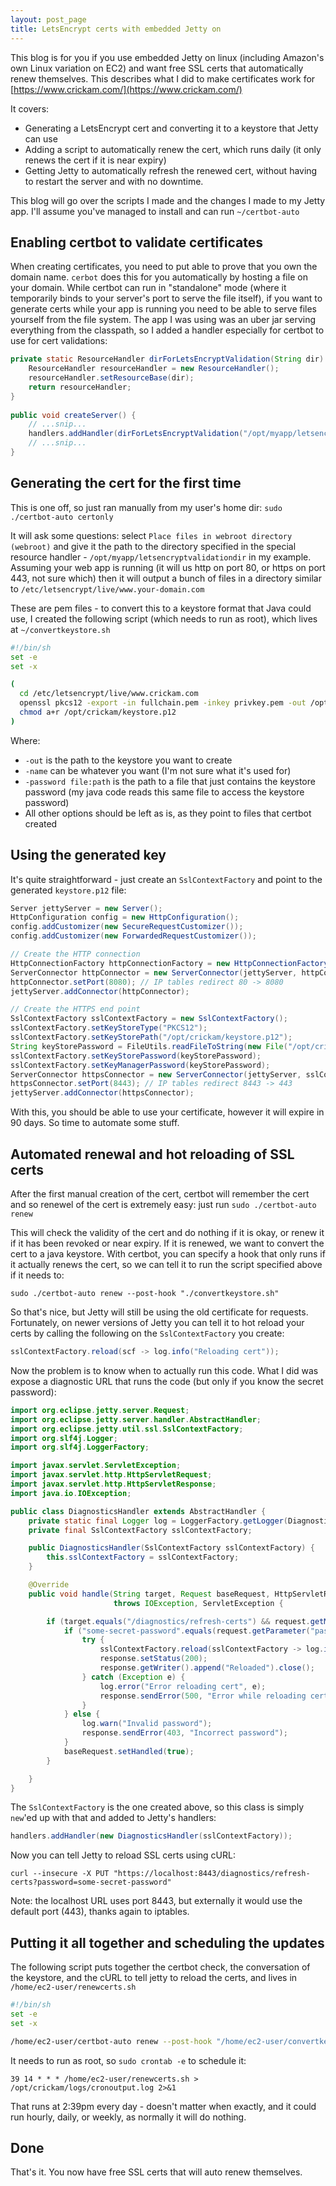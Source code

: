 ```yaml
---
layout: post_page
title: LetsEncrypt certs with embedded Jetty on 
---
```


This blog is for you if you use embedded Jetty on linux (including Amazon's own Linux variation on EC2) and want free
SSL certs that automatically renew themselves. This describes what I did to make certificates work for
[https://www.crickam.com/](https://www.crickam.com/)

It covers:
* Generating a LetsEncrypt cert and converting it to a keystore that Jetty can use
* Adding a script to automatically renew the cert, which runs daily (it only renews the cert if it is near expiry)
* Getting Jetty to automatically refresh the renewed cert, without having to restart the server and with no downtime.

This blog will go over the scripts I made and the changes I made to my Jetty app. I'll assume you've managed to
install and can run `~/certbot-auto`

Enabling certbot to validate certificates
-----------------------------------------

When creating certificates, you need to put able to prove that you own the domain name. `cerbot` does this for you
automatically by hosting a file on your domain. While certbot can run in "standalone" mode (where it temporarily binds
to your server's port to serve the file itself), if you want to generate certs while your app is running you need to be
able to serve files yourself from the file system. The app I was using was an uber jar serving everything from the classpath,
so I added a handler especially for certbot to use for cert validations:

````java
private static ResourceHandler dirForLetsEncryptValidation(String dir) {
    ResourceHandler resourceHandler = new ResourceHandler();
    resourceHandler.setResourceBase(dir);
    return resourceHandler;
}
    
public void createServer() {
    // ...snip...
    handlers.addHandler(dirForLetsEncryptValidation("/opt/myapp/letsencryptvalidationdir");
    // ...snip...
}
````

Generating the cert for the first time
--------------------------------------

This is one off, so just ran manually from my user's home dir: `sudo ./certbot-auto certonly`

It will ask some questions: select `Place files in webroot directory (webroot)` and give it the path to the directory
specified in the special resource handler - `/opt/myapp/letsencryptvalidationdir` in my example. Assuming your web app
is running (it will us http on port 80, or https on port 443, not sure which) then it will output a bunch of files
in a directory similar to `/etc/letsencrypt/live/www.your-domain.com`

These are pem files - to convert this to a keystore format that Java could use, I created the following script (which
needs to run as root), which lives at `~/convertkeystore.sh`

````bash
#!/bin/sh
set -e
set -x

(
  cd /etc/letsencrypt/live/www.crickam.com
  openssl pkcs12 -export -in fullchain.pem -inkey privkey.pem -out /opt/crickam/keystore.p12 -name crickam -CAfile chain.pem -caname root -password file:/opt/crickam/keystore.pw
  chmod a+r /opt/crickam/keystore.p12
)
````

Where:
* `-out` is the path to the keystore you want to create
* `-name` can be whatever you want (I'm not sure what it's used for)
* `-password file:path` is the path to a file that just contains the keystore password (my java code reads this same 
file to access the keystore password)
* All other options should be left as is, as they point to files that certbot created

Using the generated key
-----------------------

It's quite straightforward - just create an `SslContextFactory` and point to the generated `keystore.p12` file:

````java
Server jettyServer = new Server();
HttpConfiguration config = new HttpConfiguration();
config.addCustomizer(new SecureRequestCustomizer());
config.addCustomizer(new ForwardedRequestCustomizer());

// Create the HTTP connection
HttpConnectionFactory httpConnectionFactory = new HttpConnectionFactory(config);
ServerConnector httpConnector = new ServerConnector(jettyServer, httpConnectionFactory);
httpConnector.setPort(8080); // IP tables redirect 80 -> 8080
jettyServer.addConnector(httpConnector);

// Create the HTTPS end point
SslContextFactory sslContextFactory = new SslContextFactory();
sslContextFactory.setKeyStoreType("PKCS12");
sslContextFactory.setKeyStorePath("/opt/crickam/keystore.p12");
String keyStorePassword = FileUtils.readFileToString(new File("/opt/crickam/keystore.pw"), "UTF-8").trim();
sslContextFactory.setKeyStorePassword(keyStorePassword);
sslContextFactory.setKeyManagerPassword(keyStorePassword);
ServerConnector httpsConnector = new ServerConnector(jettyServer, sslContextFactory, new HttpConnectionFactory(config));
httpsConnector.setPort(8443); // IP tables redirect 8443 -> 443
jettyServer.addConnector(httpsConnector);
````

With this, you should be able to use your certificate, however it will expire in 90 days. So time to automate some stuff.

Automated renewal and hot reloading of SSL certs
------------------------------------------------

After the first manual creation of the cert, certbot will remember the cert and so renewel of the cert is extremely easy:
just run `sudo ./certbot-auto renew`

This will check the validity of the cert and do nothing if it is okay, or renew it if it has been revoked or near expiry.
If it is renewed, we want to convert the cert to a java keystore. With certbot, you can specify a hook that only runs if
it actually renews the cert, so we can tell it to run the script specified above if it needs to:

    sudo ./certbot-auto renew --post-hook "./convertkeystore.sh"

So that's nice, but Jetty will still be using the old certificate for requests. Fortunately, on newer versions of Jetty
you can tell it to hot reload your certs by calling the following on the `SslContextFactory` you create:

````java
sslContextFactory.reload(scf -> log.info("Reloading cert"));
````

Now the problem is to know when to actually run this code. What I did was expose a diagnostic URL that runs the code
(but only if you know the secret password):

````java
import org.eclipse.jetty.server.Request;
import org.eclipse.jetty.server.handler.AbstractHandler;
import org.eclipse.jetty.util.ssl.SslContextFactory;
import org.slf4j.Logger;
import org.slf4j.LoggerFactory;

import javax.servlet.ServletException;
import javax.servlet.http.HttpServletRequest;
import javax.servlet.http.HttpServletResponse;
import java.io.IOException;

public class DiagnosticsHandler extends AbstractHandler {
    private static final Logger log = LoggerFactory.getLogger(DiagnosticsHandler.class);
    private final SslContextFactory sslContextFactory;

    public DiagnosticsHandler(SslContextFactory sslContextFactory) {
        this.sslContextFactory = sslContextFactory;
    }

    @Override
    public void handle(String target, Request baseRequest, HttpServletRequest request, HttpServletResponse response)
                       throws IOException, ServletException {

        if (target.equals("/diagnostics/refresh-certs") && request.getMethod().equals("PUT")) {
            if ("some-secret-password".equals(request.getParameter("password"))) {
                try {
                    sslContextFactory.reload(sslContextFactory -> log.info("Reloading cert"));
                    response.setStatus(200);
                    response.getWriter().append("Reloaded").close();
                } catch (Exception e) {
                    log.error("Error reloading cert", e);
                    response.sendError(500, "Error while reloading cert: " + e.getMessage());
                }
            } else {
                log.warn("Invalid password");
                response.sendError(403, "Incorrect password");
            }
            baseRequest.setHandled(true);
        }

    }
}
````

The `SslContextFactory` is the one created above, so this class is simply `new`'ed up with that and added to Jetty's
handlers:

````java
handlers.addHandler(new DiagnosticsHandler(sslContextFactory));
````

Now you can tell Jetty to reload SSL certs using cURL:

    curl --insecure -X PUT "https://localhost:8443/diagnostics/refresh-certs?password=some-secret-password"

Note: the localhost URL uses port 8443, but externally it would use the default port (443), thanks again to iptables.

Putting it all together and scheduling the updates
--------------------------------------------------

The following script puts together the certbot check, the conversation of the keystore, and the cURL to tell jetty
to reload the certs, and lives in `/home/ec2-user/renewcerts.sh`

````bash
#!/bin/sh
set -e
set -x

/home/ec2-user/certbot-auto renew --post-hook "/home/ec2-user/convertkeystore.sh && curl --insecure -X PUT \"https://localhost:8443/diagnostics/refresh-certs?password=some-secret-password\" --silent"
````

It needs to run as root, so `sudo crontab -e` to schedule it:

    39 14 * * * /home/ec2-user/renewcerts.sh > /opt/crickam/logs/cronoutput.log 2>&1

That runs at 2:39pm every day - doesn't matter when exactly, and it could run hourly, daily, or weekly, as normally it
will do nothing.

Done
----

That's it. You now have free SSL certs that will auto renew themselves.